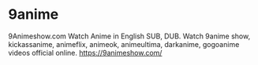 # 9anime
9Animeshow.com Watch Anime in English SUB, DUB. Watch 9anime show, kickassanime, animeflix, animeok, animeultima, darkanime, gogoanime videos official online.
https://9animeshow.com/
